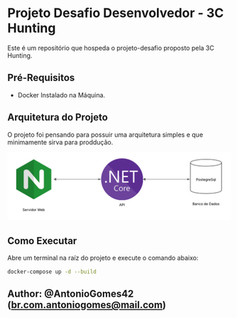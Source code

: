 # Projeto Desafio Desenvolvedor - 3C Hunting

Este é um repositório que hospeda o projeto-desafio proposto pela 3C Hunting.

## Pré-Requisitos 
- Docker Instalado na Máquina.

## Arquitetura do Projeto

O projeto foi pensando para possuir uma arquitetura simples e que minimamente sirva para proddução.

![Arquitetura do Projeto](./docs/img/arquitetura.png)

## Como Executar

Abre um terminal na raíz do projeto e execute o comando abaixo:

```bash
docker-compose up -d --build
```


## Author: @AntonioGomes42 (br.com.antoniogomes@mail.com)
